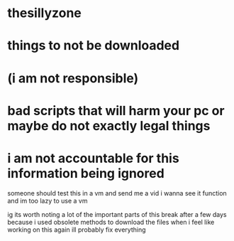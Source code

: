 # thesillyzone

# things to not be downloaded 
# (i am not responsible)
# bad scripts that will harm your pc or maybe do not exactly legal things
# i am not accountable for this information being ignored
someone should test this in a vm and send me a vid i wanna see it function and im too lazy to use a vm

ig its worth noting a lot of the important parts of this break after a few days because i used obsolete methods to download the files
when i feel like working on this again ill probably fix everything
